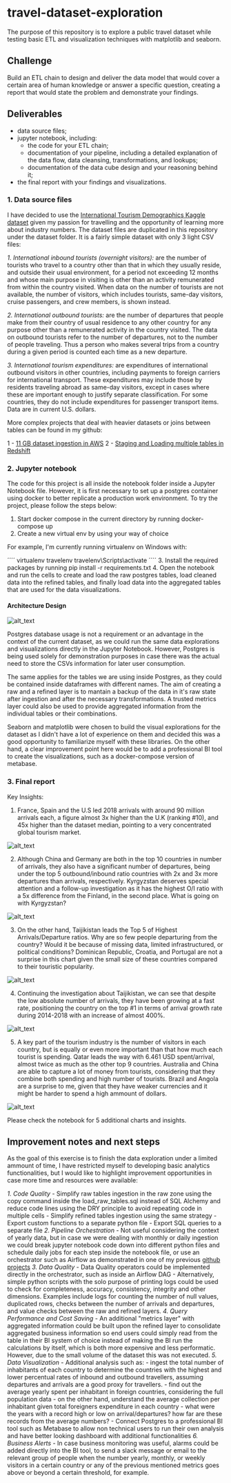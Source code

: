 # travel-dataset-exploration
The purpose of this repository is to explore a public travel dataset while testing basic ETL and visualization techniques with matplotlib and seaborn.

## Challenge

Build an ETL chain to design and deliver the data model that would cover a certain area of human knowledge or answer a specific question, creating a report that would state the problem and demonstrate your findings.

## Deliverables

- data source files;
- jupyter notebook, including:
    - the code for your ETL chain;
    - documentation of your pipeline, including a detailed explanation of the data flow, data cleansing, transformations, and lookups;
    - documentation of the data cube design and your reasoning behind it;
- the final report with your findings and visualizations.

### 1. Data source files

I have decided to use the [International Tourism Demographics Kaggle dataset](https://www.kaggle.com/datasets/ayushggarg/international-tourism-demographics) given my passion for travelling and the opportunity of learning more about industry numbers. The dataset files are duplicated in this repository under the dataset folder. It is a fairly simple dataset with only 3 light CSV files:

*1. International inbound tourists (overnight visitors):* are the number of tourists who travel to a country other than that in which they usually reside, and outside their usual environment, for a period not exceeding 12 months and whose main purpose in visiting is other than an activity remunerated from within the country visited. When data on the number of tourists are not available, the number of visitors, which includes tourists, same-day visitors, cruise passengers, and crew members, is shown instead.

*2. International outbound tourists:* are the number of departures that people make from their country of usual residence to any other country for any purpose other than a remunerated activity in the country visited. The data on outbound tourists refer to the number of departures, not to the number of people traveling. Thus a person who makes several trips from a country during a given period is counted each time as a new departure.

*3. International tourism expenditures:* are expenditures of international outbound visitors in other countries, including payments to foreign carriers for international transport. These expenditures may include those by residents traveling abroad as same-day visitors, except in cases where these are important enough to justify separate classification. For some countries, they do not include expenditures for passenger transport items. Data are in current U.S. dollars.

More complex projects that deal with heavier datasets or joins between tables can be found in my github:

1 - [11 GB dataset ingestion in AWS](https://github.com/mcanabrava/data-engineering-aws-mba-fiap)
2 - [Staging and Loading multiple tables in Redshift](https://github.com/mcanabrava/udacity-aws-data-engineering/tree/main/2.%20Cloud%20Data%20Warehouses)

### 2. Jupyter notebook

The code for this project is all inside the notebook folder inside a Jupyter Notebook file. However, it is first necessary to set up a postgres container using docker to better replicate a production work environment. To try the project, please follow the steps below:

1. Start docker compose in the current directory by running docker-compose up
2. Create a new virtual env by using your way of choice

For example, I'm currently running virtualenv on Windows with:

´´´´
virtualenv travelenv
travelenv\Scripts\activate
´´´´
3. Install the required packages by running pip install -r requirements.txt
4. Open the notebook and run the cells to create and load the raw postgres tables, load cleaned data into the refined tables, and finally load data into the aggregated tables that are used for the data visualizations.

#### Architecture Design

![alt_text](../images/architecture.png "Architecture")

Postgres database usage is not a requirement or an advantage in the context of the current dataset, as we could run the same data explorations and visualizations directly in the Jupyter Notebook. However, Postgres is being used solely for demonstration purposes in case there was the actual need to store the CSVs information for later user consumption. 

The same applies for the tables we are using inside Postgres, as they could be contained inside dataframes with different names. The aim of creating a raw and a refined layer is to mantain a backup of the data in it's raw state after ingestion and after the necessary transformations. A trusted metrics layer could also be used to provide aggregated information from the individual tables or their combinations. 

Seaborn and matplotlib were chosen to build the visual explorations for the dataset as I didn't have a lot of experience on them and decided this was a good opportunity to familiarize myself with these libraries. On the other hand, a clear improvement point here would be to add a professional BI tool to create the visualizations, such as a docker-compose version of metabase.


### 3. Final report

Key Insights:

1. France, Spain and the U.S led 2018 arrivals with around 90 million arrivals each, a figure almost 3x higher than the U.K (ranking #10), and 45x higher than the dataset median, pointing to a very concentrated global tourism market.

![alt_text](../images/top10arrivals.png "Top 10 Arrivals")

2. Although China and Germany are both in the top 10 countries in number of arrivals, they also have a significant number of departures, being under the top 5 outbound/inbound ratio countries with 2x and 3x more departures than arrivals, respectively. Kyrgyzstan deserves special attention and a follow-up investigation as it has the highest O/I ratio with a 5x difference from the Finland, in the second place. What is going on with Kyrgyzstan?

![alt_text](../images/OIRatio.png "Top 5 Highest O/I")

3. On the other hand, Taijikistan leads the Top 5 of Highest Arrivals/Departure ratios. Why are so few people departuring from the country? Would it be because of missing data, limited infrastructured, or political conditions? Dominican Republic, Croatia, and Portugal are not a surprise in this chart given the small size of these countries compared to their touristic popularity.

![alt_text](../images/IORatio.png "Top 5 Highest I/O")

4. Continuing the investigation about Taijikistan, we can see that despite the low absolute number of arrivals, they have been growing at a fast rate, positioning the country on the top #1 in terms of arrival growth rate during 2014-2018 with an increase of almost 400%. 

![alt_text](../images/highest_increase_in_arrivals.png "Fastest growing countries in arrivals")

5. A key part of the tourism industry is the number of visitors in each country, but is equally or even more important than that how much each tourist is spending. Qatar leads the way with 6.461 USD spent/arrival, almost twice as much as the other top 9 countries. Australia and China are able to capture a lot of money from tourists, considering that they combine both spending and high number of tourists. Brazil and Angola are a surprise to me, given that they have weaker currencies and it might be harder to spend a high ammount of dollars.

![alt_text](../images/arrivals_expenditure.png "Arrivals vs. Expenditure Rate")

Please check the notebook for 5 additional charts and insights. 

## Improvement notes and next steps

As the goal of this exercise is to finish the data exploration under a limited ammount of time, I have restricted myself to developing basic analytics functionalities, but I would like to highlight improvement opportunities in case more time and resources were available:

*1. Code Quality*
    - Simplify raw tables ingestion in the raw zone using the copy command inside the load_raw_tables.sql instead of SQL Alchemy and reduce code lines using the DRY principle to avoid repeating code in multiple cells
    - Simplify refined tables ingestion using the same strategy
    - Export custom functions to a separate python file
    - Export SQL queries to a separate file
*2. Pipeline Orchestration*
    - Not useful considering the context of yearly data, but in case we were dealing with monthly or daily ingestion we could break jupyter notebook code down into different python files and schedule daily jobs for each step inside the notebook file, or use an orchestrator such as Airflow as demonstrated in one of my previous [github projects](https://github.com/mcanabrava/udacity-aws-data-engineering/tree/main/4.%20Data%20Pipelines%20with%20Airflow)
*3. Data Quality*
    - Data Quality operators could be implemented directly in the orchestrator, such as inside an Airflow DAG
    - Alternatively, simple python scripts with the solo purpose of printing logs could be used to check for completeness, accuracy, consistency, integrity and other dimensions. Examples include logs for counting the number of null values, duplicated rows, checks between the number of arrivals and departures, and value checks between the raw and refined layers.
*4. Query Performance and Cost Saving*
    - An additional "metrics layer" with aggregated information could be built upon the refined layer to consolidate aggregated business information so end users could simply read from the table in their BI system of choice instead of making the BI run the calculations by itself, which is both more expensive and less performatic. However, due to the small volume of the dataset this was not executed.
*5. Data Visualization*
    - Additional analysis such as: 
        - ingest the total number of inhabitants of each country to determine the countries with the highest and lower percentual rates of inbound and outbound travellers, assuming  departures and arrivals are a good proxy for travellers.
        - find out the average yearly spent per inhabitant in foreign countries, considering the full population data
        - on the other hand, understand the average collection per inhabitant given total foreigners expenditure in each country
        - what were the years with a record high or low on arrival/departures? how far are these records from the average numbers?
    - Connect Postgres to a professional BI tool such as Metabase to allow non technical users to run their own analysis and have better looking dashboard with additional functionalities
*6. Business Alerts*
    - In case business monitoring was useful, alarms could be added directly into the BI tool, to send a slack message or email to the relevant group of people when the number yearly, monthly, or weekly visitors in a certain country or any of the previous mentioned metrics goes above or beyond a certain threshold, for example.